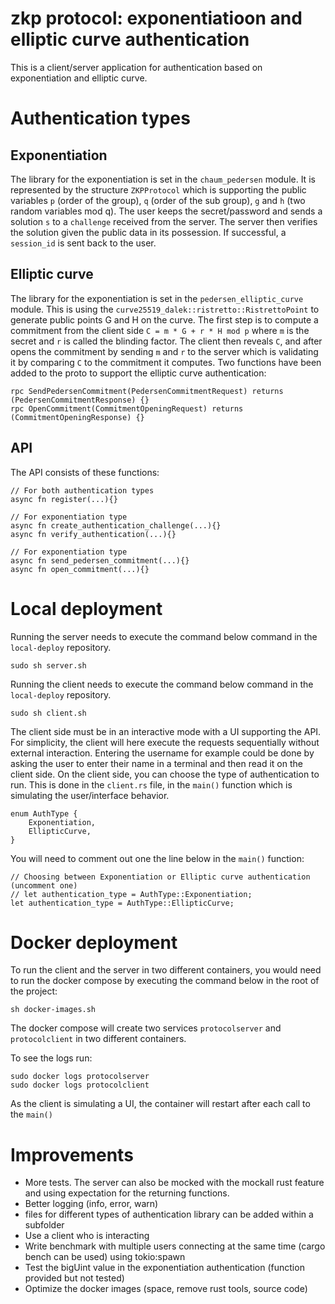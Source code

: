 # zkp protocol: exponentiatioon and elliptic curve authentication

This is a client/server application for authentication based on exponentiation and elliptic curve.

# Authentication types

## Exponentiation

The library for the exponentiation is set in the `chaum_pedersen` module. It is represented by the structure `ZKPProtocol` which is supporting the public variables `p` (order of the group), `q` (order of the sub group), `g` and `h` (two random variables mod q).
The user keeps the secret/password and sends a solution `s` to a `challenge` received from the server. The server then verifies the solution given the public data in its possession. If successful, a `session_id` is sent back to the user.


## Elliptic curve

The library for the exponentiation is set in the `pedersen_elliptic_curve` module. This is using the `curve25519_dalek::ristretto::RistrettoPoint` to generate public points G and H on the curve. The first step is to compute a commitment from the client side `C = m * G + r * H mod p` where `m` is the secret and `r` is called the blinding factor.
The client then reveals `C`, and after opens the commitment by sending `m` and `r` to the server which is validating it by comparing `C` to the commitment it computes.
Two functions have been added to the proto to support the elliptic curve authentication:
```
rpc SendPedersenCommitment(PedersenCommitmentRequest) returns (PedersenCommitmentResponse) {}
rpc OpenCommitment(CommitmentOpeningRequest) returns (CommitmentOpeningResponse) {}
```

## API

The API consists of these functions:

```
// For both authentication types
async fn register(...){}

// For exponentiation type
async fn create_authentication_challenge(...){}
async fn verify_authentication(...){}

// For exponentiation type
async fn send_pedersen_commitment(...){}
async fn open_commitment(...){}

```

# Local deployment

Running the server needs to execute the command below command in the `local-deploy` repository.

```
sudo sh server.sh
```

Running the client needs to execute the command below command in the `local-deploy` repository.

```
sudo sh client.sh
```
The client side must be in an interactive mode with a UI supporting the API. For simplicity, the client will here execute the requests sequentially without external interaction. Entering the username for example could be done by asking the user to enter their name in a terminal and then read it on the client side.
On the client side, you can choose the type of authentication to run. This is done in the `client.rs` file, in the `main()` function which is simulating the user/interface behavior.

```
enum AuthType {
    Exponentiation,
    EllipticCurve,
}
```

 You will need to comment out one the line below in the `main()` function:

```  
// Choosing between Exponentiation or Elliptic curve authentication (uncomment one)
// let authentication_type = AuthType::Exponentiation;
let authentication_type = AuthType::EllipticCurve;
```

# Docker deployment

To run the client and the server in two different containers, you would need to run the docker compose by executing the command below in the root of the project:

```
sh docker-images.sh
```
The docker compose will create two services `protocolserver` and `protocolclient` in two different containers.

To see the logs run:
```
sudo docker logs protocolserver
sudo docker logs protocolclient
```
As the client is simulating a UI, the container will restart after each call to the `main()`


# Improvements

* More tests. The server can also be mocked with the mockall rust feature and using expectation for the returning functions.
* Better logging (info, error, warn)
* files for different types of authentication library can be added within a subfolder
* Use a client who is interacting 
* Write benchmark with multiple users connecting at the same time (cargo bench can be used) using tokio:spawn
* Test the bigUint value in the exponentiation authentication (function provided but not tested)
* Optimize the docker images (space, remove rust tools, source code)




